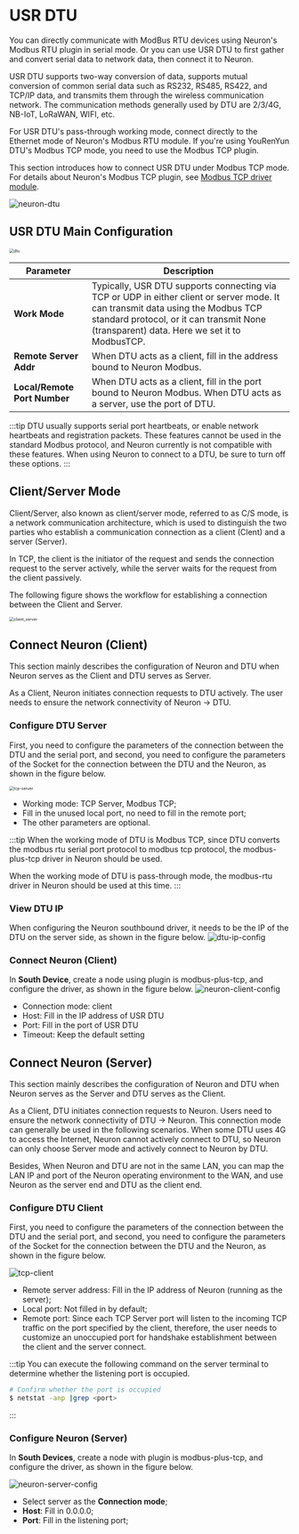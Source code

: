 # USR DTU

You can directly communicate with ModBus RTU devices using Neuron's Modbus RTU plugin in serial mode. Or you can use USR DTU to first gather and convert serial data to network data, then connect it to Neuron. 

USR DTU supports two-way conversion of data, supports mutual conversion of common serial data such as RS232, RS485, RS422, and TCP/IP data, and transmits them through the wireless communication network. The communication methods generally used by DTU are 2/3/4G, NB-IoT, LoRaWAN, WIFI, etc.

For USR DTU's pass-through working mode, connect directly to the Ethernet mode of Neuron's Modbus RTU module. If you're using YouRenYun DTU's Modbus TCP mode, you need to use the Modbus TCP plugin.

This section introduces how to connect USR DTU under Modbus TCP mode. For details about Neuron's Modbus TCP plugin, see  [Modbus TCP driver module](../../../modbus-tcp/modbus-tcp.md).

![neuron-dtu](./assets/neuron-dtu.png)

## USR DTU Main Configuration
<img src="./assets/dtu_en.png" alt="dtu" style="zoom:50%;" />

| Parameter                 | Description              |
| -------------------- | ------------------------------------------------------- |
| **Work Mode** | Typically, USR DTU supports connecting via TCP or UDP in either client or server mode. It can transmit data using the Modbus TCP standard protocol, or it can transmit None (transparent) data. Here we set it to ModbusTCP. |
| **Remote Server Addr** | When DTU acts as a client, fill in the address bound to Neuron Modbus.|
| **Local/Remote Port Number** | When DTU acts as a client, fill in the port bound to Neuron Modbus. When DTU acts as a server, use the port of DTU.|

:::tip
DTU usually supports serial port heartbeats, or enable network heartbeats and registration packets. These features cannot be used in the standard Modbus protocol, and Neuron currently is not compatible with these features. When using Neuron to connect to a DTU, be sure to turn off these options.
:::

## Client/Server Mode

Client/Server, also known as client/server mode, referred to as C/S mode, is a network communication architecture, which is used to distinguish the two parties who establish a communication connection as a client (Clent) and a server (Server).

In TCP, the client is the initiator of the request and sends the connection request to the server actively, while the server waits for the request from the client passively.

The following figure shows the workflow for establishing a connection between the Client and Server.

<img src="./assets/client_server.png" alt="client_server" style="zoom:50%;" />

## Connect Neuron (Client)

This section mainly describes the configuration of Neuron and DTU when Neuron serves as the Client and DTU serves as Server.

As a Client, Neuron initiates connection requests to DTU actively. The user needs to ensure the network connectivity of Neuron -> DTU.

### Configure DTU Server

First, you need to configure the parameters of the connection between the DTU and the serial port, and second, you need to configure the parameters of the Socket for the connection between the DTU and the Neuron, as shown in the figure below.

<img src="./assets/tcp-server.png" alt="tcp-server" style="zoom:50%;" />

* Working mode: TCP Server, Modbus TCP;
* Fill in the unused local port, no need to fill in the remote port;
* The other parameters are optional.

:::tip
When the working mode of DTU is Modbus TCP, since DTU converts the modbus rtu serial port protocol to modbus tcp protocol, the modbus-plus-tcp driver in Neuron should be used.

When the working mode of DTU is pass-through mode, the modbus-rtu driver in Neuron should be used at this time.
:::

### View DTU IP

When configuring the Neuron southbound driver, it needs to be the IP of the DTU on the server side, as shown in the figure below.
![dtu-ip-config](./assets/dtu-ip-config.png)

### Connect Neuron (Client)

In **South Device**, create a node using plugin is modbus-plus-tcp, and configure the driver, as shown in the figure below.
![neuron-client-config](./assets/neuron-client-config.png)

* Connection mode: client
* Host: Fill in the IP address of USR DTU
* Port: Fill in the port of USR DTU
* Timeout: Keep the default setting

## Connect Neuron (Server)

This section mainly describes the configuration of Neuron and DTU when Neuron serves as the Server and DTU serves as the Client.

As a Client, DTU initiates connection requests to Neuron. Users need to ensure the network connectivity of DTU -> Neuron. This connection mode can generally be used in the following scenarios. When some DTU uses 4G to access the Internet, Neuron cannot actively connect to DTU, so Neuron can only choose Server mode and actively connect to Neuron by DTU.

Besides, When Neuron and DTU are not in the same LAN, you can map the LAN IP and port of the Neuron operating environment to the WAN, and use Neuron as the server end and DTU as the client end. 

### Configure DTU Client

First, you need to configure the parameters of the connection between the DTU and the serial port, and second, you need to configure the parameters of the Socket for the connection between the DTU and the Neuron, as shown in the figure below.

![tcp-client](./assets/tcp-client.png)

* Remote server address: Fill in the IP address of Neuron (running as the server);
* Local port: Not filled in by default;
* Remote port: Since each TCP Server port will listen to the incoming TCP traffic on the port specified by the client, therefore, the user needs to customize an unoccupied port for handshake establishment between the client and the server connect.

:::tip
You can execute the following command on the server terminal to determine whether the listening port is occupied.

```bash
# Confirm whether the port is occupied
$ netstat -anp |grep <port>
```
:::

### Configure Neuron (Server)

In **South Devices**, create a node with plugin is modbus-plus-tcp, and configure the driver, as shown in the figure below.

![neuron-server-config](./assets/neuron-server-config.png)

* Select server as the **Connection mode**;
* **Host**: Fill in 0.0.0.0;
* **Port**: Fill in the listening port;

